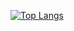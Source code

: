 [![Top Langs](https://github-readme-stats.vercel.app/api/top-langs/?username=Varchar42)](https://github.com/phildor21/github-readme-stats)
